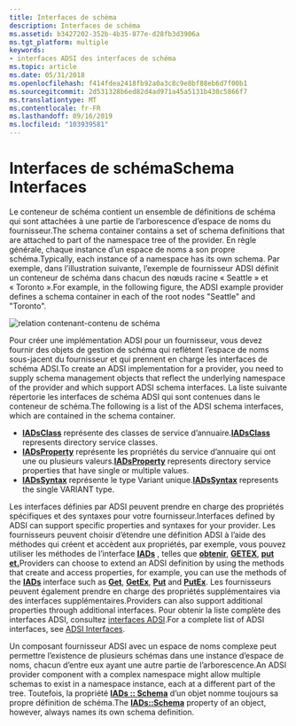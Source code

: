 ```yaml
---
title: Interfaces de schéma
description: Interfaces de schéma
ms.assetid: b3427202-352b-4b35-877e-d28fb3d3906a
ms.tgt_platform: multiple
keywords:
- interfaces ADSI des interfaces de schéma
ms.topic: article
ms.date: 05/31/2018
ms.openlocfilehash: f414fdea2418fb92a0a3c8c9e8bf88eb6d7f00b1
ms.sourcegitcommit: 2d531328b6ed82d4ad971a45a5131b430c5866f7
ms.translationtype: MT
ms.contentlocale: fr-FR
ms.lasthandoff: 09/16/2019
ms.locfileid: "103939581"
---
```

# <a name="schema-interfaces"></a><span data-ttu-id="4e0aa-104">Interfaces de schéma</span><span class="sxs-lookup"><span data-stu-id="4e0aa-104">Schema Interfaces</span></span>

<span data-ttu-id="4e0aa-105">Le conteneur de schéma contient un ensemble de définitions de schéma qui sont attachées à une partie de l’arborescence d’espace de noms du fournisseur.</span><span class="sxs-lookup"><span data-stu-id="4e0aa-105">The schema container contains a set of schema definitions that are attached to part of the namespace tree of the provider.</span></span> <span data-ttu-id="4e0aa-106">En règle générale, chaque instance d’un espace de noms a son propre schéma.</span><span class="sxs-lookup"><span data-stu-id="4e0aa-106">Typically, each instance of a namespace has its own schema.</span></span> <span data-ttu-id="4e0aa-107">Par exemple, dans l’illustration suivante, l’exemple de fournisseur ADSI définit un conteneur de schéma dans chacun des nœuds racine « Seattle » et « Toronto ».</span><span class="sxs-lookup"><span data-stu-id="4e0aa-107">For example, in the following figure, the ADSI example provider defines a schema container in each of the root nodes "Seattle" and "Toronto".</span></span>

![relation contenant-contenu de schéma](images/schemacont.png)

<span data-ttu-id="4e0aa-109">Pour créer une implémentation ADSI pour un fournisseur, vous devez fournir des objets de gestion de schéma qui reflètent l’espace de noms sous-jacent du fournisseur et qui prennent en charge les interfaces de schéma ADSI.</span><span class="sxs-lookup"><span data-stu-id="4e0aa-109">To create an ADSI implementation for a provider, you need to supply schema management objects that reflect the underlying namespace of the provider and which support ADSI schema interfaces.</span></span> <span data-ttu-id="4e0aa-110">La liste suivante répertorie les interfaces de schéma ADSI qui sont contenues dans le conteneur de schéma.</span><span class="sxs-lookup"><span data-stu-id="4e0aa-110">The following is a list of the ADSI schema interfaces, which are contained in the schema container.</span></span>

-   <span data-ttu-id="4e0aa-111">[**IADsClass**](/windows/desktop/api/Iads/nn-iads-iadsclass) représente des classes de service d’annuaire.</span><span class="sxs-lookup"><span data-stu-id="4e0aa-111">[**IADsClass**](/windows/desktop/api/Iads/nn-iads-iadsclass) represents directory service classes.</span></span>
-   <span data-ttu-id="4e0aa-112">[**IADsProperty**](/windows/desktop/api/Iads/nn-iads-iadsproperty) représente les propriétés du service d’annuaire qui ont une ou plusieurs valeurs.</span><span class="sxs-lookup"><span data-stu-id="4e0aa-112">[**IADsProperty**](/windows/desktop/api/Iads/nn-iads-iadsproperty) represents directory service properties that have single or multiple values.</span></span>
-   <span data-ttu-id="4e0aa-113">[**IADsSyntax**](/windows/desktop/api/Iads/nn-iads-iadssyntax) représente le type Variant unique.</span><span class="sxs-lookup"><span data-stu-id="4e0aa-113">[**IADsSyntax**](/windows/desktop/api/Iads/nn-iads-iadssyntax) represents the single VARIANT type.</span></span>

<span data-ttu-id="4e0aa-114">Les interfaces définies par ADSI peuvent prendre en charge des propriétés spécifiques et des syntaxes pour votre fournisseur.</span><span class="sxs-lookup"><span data-stu-id="4e0aa-114">Interfaces defined by ADSI can support specific properties and syntaxes for your provider.</span></span> <span data-ttu-id="4e0aa-115">Les fournisseurs peuvent choisir d’étendre une définition ADSI à l’aide des méthodes qui créent et accèdent aux propriétés, par exemple, vous pouvez utiliser les méthodes de l’interface [**IADs**](/windows/desktop/api/Iads/nn-iads-iads) , telles que [**obtenir**](/windows/desktop/api/Iads/nf-iads-iads-get), [**GETEX**](/windows/desktop/api/Iads/nf-iads-iads-getex), [**put**](/windows/desktop/api/Iads/nf-iads-iads-put) [**et.**](/windows/desktop/api/Iads/nf-iads-iads-putex)</span><span class="sxs-lookup"><span data-stu-id="4e0aa-115">Providers can choose to extend an ADSI definition by using the methods that create and access properties, for example, you can use the methods of the [**IADs**](/windows/desktop/api/Iads/nn-iads-iads) interface such as [**Get**](/windows/desktop/api/Iads/nf-iads-iads-get), [**GetEx**](/windows/desktop/api/Iads/nf-iads-iads-getex), [**Put**](/windows/desktop/api/Iads/nf-iads-iads-put) and [**PutEx**](/windows/desktop/api/Iads/nf-iads-iads-putex).</span></span> <span data-ttu-id="4e0aa-116">Les fournisseurs peuvent également prendre en charge des propriétés supplémentaires via des interfaces supplémentaires.</span><span class="sxs-lookup"><span data-stu-id="4e0aa-116">Providers can also support additional properties through additional interfaces.</span></span> <span data-ttu-id="4e0aa-117">Pour obtenir la liste complète des interfaces ADSI, consultez [interfaces ADSI](adsi-interfaces.md).</span><span class="sxs-lookup"><span data-stu-id="4e0aa-117">For a complete list of ADSI interfaces, see [ADSI Interfaces](adsi-interfaces.md).</span></span>

<span data-ttu-id="4e0aa-118">Un composant fournisseur ADSI avec un espace de noms complexe peut permettre l’existence de plusieurs schémas dans une instance d’espace de noms, chacun d’entre eux ayant une autre partie de l’arborescence.</span><span class="sxs-lookup"><span data-stu-id="4e0aa-118">An ADSI provider component with a complex namespace might allow multiple schemas to exist in a namespace instance, each at a different part of the tree.</span></span> <span data-ttu-id="4e0aa-119">Toutefois, la propriété [**IADs :: Schema**](iads-property-methods.md) d’un objet nomme toujours sa propre définition de schéma.</span><span class="sxs-lookup"><span data-stu-id="4e0aa-119">The [**IADs::Schema**](iads-property-methods.md) property of an object, however, always names its own schema definition.</span></span>

 

 




